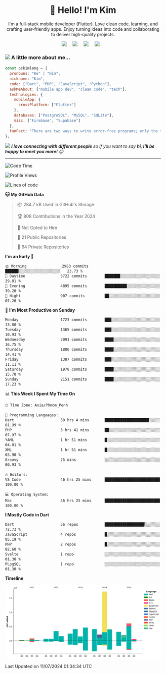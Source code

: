 <h1 align="center">👋 Hello! I'm Kim</h1>

<p align="center">
   I'm a full-stack mobile developer (Flutter). Love clean code, learning, and crafting user-friendly apps. Enjoy turning ideas into code and collaborating to deliver high-quality projects.
</p>

<p align="center">
  <a href="mailto:pochkimlong88@gmail.com"><img src="https://img.shields.io/badge/gmail-%23D14836.svg?&style=for-the-badge&logo=gmail&logoColor=white" /></a>&nbsp;&nbsp;&nbsp;&nbsp;
  <a href="https://t.me/pochkimlong/"><img src="https://img.shields.io/badge/telegram-%230077B5.svg?&style=for-the-badge&logo=telegram&logoColor=white" /></a>&nbsp;&nbsp;&nbsp;&nbsp;
  <a href="https://www.youtube.com/@PochKimlong/"><img src="https://img.shields.io/badge/youtube-%23dc2743.svg?&style=for-the-badge&logo=youtube&logoColor=white" /></a>&nbsp;&nbsp;&nbsp;&nbsp;
  <a href="https://www.tiktok.com/@pckimlong/"><img src="https://img.shields.io/badge/tiktok-%23000000.svg?&style=for-the-badge&logo=tiktok&logoColor=white" /></a>&nbsp;&nbsp;&nbsp;&nbsp;
</p>

### <img src="https://media.giphy.com/media/VgCDAzcKvsR6OM0uWg/giphy.gif" width="50"> A little more about me...  

```javascript
const pckimlong = {
  pronouns: "He" | "Him",
  nickname: "Kim",
  code: ["Dart", "PHP", "JavaScript", "Python"],
  askMeAbout: ["mobile app dev", "clean code", "tech"],
  technologies: {
    mobileApp: {
      crossPlatform: ["Flutter"]
    },
    databases: ["PostgreSQL", "MySQL", "SQLite"],
    misc: ["Firebase", "Supabase"]
  },
  funFact: "There are two ways to write error-free programs; only the third one works."
};
```

<img src="https://media.giphy.com/media/LnQjpWaON8nhr21vNW/giphy.gif" width="60"> <em><b>I love connecting with different people</b> so if you want to say <b>hi, I'll be happy to meet you more!</b> 😊</em>

---

<!--START_SECTION:waka-->
![Code Time](http://img.shields.io/badge/Code%20Time-196%20hrs%2013%20mins-blue)

![Profile Views](http://img.shields.io/badge/Profile%20Views-4-blue)

![Lines of code](https://img.shields.io/badge/From%20Hello%20World%20I%27ve%20Written-22.4%20million%20lines%20of%20code-blue)

**🐱 My GitHub Data** 

> 📦 284.7 kB Used in GitHub's Storage 
 > 
> 🏆 808 Contributions in the Year 2024
 > 
> 🚫 Not Opted to Hire
 > 
> 📜 21 Public Repositories 
 > 
> 🔑 64 Private Repositories 
 > 
**I'm an Early 🐤** 

```text
🌞 Morning                2963 commits        ██████░░░░░░░░░░░░░░░░░░░   23.73 % 
🌆 Daytime                3722 commits        ███████░░░░░░░░░░░░░░░░░░   29.81 % 
🌃 Evening                4895 commits        ██████████░░░░░░░░░░░░░░░   39.20 % 
🌙 Night                  907 commits         ██░░░░░░░░░░░░░░░░░░░░░░░   07.26 % 
```
📅 **I'm Most Productive on Sunday** 

```text
Monday                   1723 commits        ███░░░░░░░░░░░░░░░░░░░░░░   13.80 % 
Tuesday                  1365 commits        ███░░░░░░░░░░░░░░░░░░░░░░   10.93 % 
Wednesday                2091 commits        ████░░░░░░░░░░░░░░░░░░░░░   16.75 % 
Thursday                 1800 commits        ████░░░░░░░░░░░░░░░░░░░░░   14.41 % 
Friday                   1387 commits        ███░░░░░░░░░░░░░░░░░░░░░░   11.11 % 
Saturday                 1970 commits        ████░░░░░░░░░░░░░░░░░░░░░   15.78 % 
Sunday                   2151 commits        ████░░░░░░░░░░░░░░░░░░░░░   17.23 % 
```


📊 **This Week I Spent My Time On** 

```text
🕑︎ Time Zone: Asia/Phnom_Penh

💬 Programming Languages: 
Dart                     38 hrs 4 mins       ████████████████████░░░░░   81.99 % 
PHP                      3 hrs 41 mins       ██░░░░░░░░░░░░░░░░░░░░░░░   07.97 % 
YAML                     1 hr 51 mins        █░░░░░░░░░░░░░░░░░░░░░░░░   04.01 % 
XML                      1 hr 51 mins        █░░░░░░░░░░░░░░░░░░░░░░░░   03.98 % 
Groovy                   25 mins             ░░░░░░░░░░░░░░░░░░░░░░░░░   00.93 % 

🔥 Editors: 
VS Code                  46 hrs 25 mins      █████████████████████████   100.00 % 

💻 Operating System: 
Mac                      46 hrs 25 mins      █████████████████████████   100.00 % 
```

**I Mostly Code in Dart** 

```text
Dart                     56 repos            ██████████████████░░░░░░░   72.73 % 
JavaScript               4 repos             █░░░░░░░░░░░░░░░░░░░░░░░░   05.19 % 
PHP                      2 repos             █░░░░░░░░░░░░░░░░░░░░░░░░   02.60 % 
Svelte                   1 repo              ░░░░░░░░░░░░░░░░░░░░░░░░░   01.30 % 
PLpgSQL                  1 repo              ░░░░░░░░░░░░░░░░░░░░░░░░░   01.30 % 
```



**Timeline**

![Lines of Code chart](https://raw.githubusercontent.com/pckimlong/pckimlong/main/assets/bar_graph.png)


 Last Updated on 11/07/2024 01:34:34 UTC
<!--END_SECTION:waka-->

<!---
PochKimlong/PochKimlong is a ✨ special ✨ repository because its `README.md` (this file) appears on your GitHub profile.
You can click the Preview link to take a look at your changes.
--->
